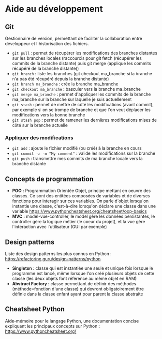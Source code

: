 # Aide au développement

## Git

Gestionnaire de version, permettant de faciliter la collaboration entre développeur et l'historisation des fichiers.

- `git pull` : permet de récupérer les modifications des branches distantes sur les branches locales (raccourcis pour git fetch (récupérer les commits de la branche distante) puis git merge (applique les commits récupéré de la branche distante))
- `git branch` : liste les branches (git checkout ma_branche si la branche n'a pas été récupéré depuis la branche distante)
- `git branch ma_branche` : crée la branche ma_branche
- `git checkout ma_branche` : basculer vers la branche ma_branche
- `git merge ma_branche` : permet d'appliquer les commits de la branche ma_branche sur la branche sur laquelle je suis actuellement
- `git stash` : permet de mettre de côté les modifications (avant commit), par exemple si on se trompe de branche et que l'on veut déplacer les modifications vers la bonne branche
- `git stash pop` : permet de ramener les dernières modifications mises de côté sur la branche actuelle

### Appliquer des modifications

- `git add` : ajoute le fichier modifié (ou créé) à la branche en cours
- `git commit -a -m "My comment"` : valide les modifications sur la branche
- `git push` : transmettre mes commits de ma branche locale vers la branche distante

## Concepts de programmation

- **POO** : Programmation Orientée Objet, principe mettant en oeuvre des classes. Ce sont des entitées composées de variables et de diverses fonctions pour interagir sur ces variables. On parle d'objet lorsqu'on instantie une classe, c'est-à-dire lorsqu'on déclare une classe dans une variable <https://www.pythoncheatsheet.org/cheatsheet/oop-basics>
- **MVC** : model-vue-controller, le model gère les données persistantes, le controller gère la logique métier (le coeur du projet), et la vue gère l'interaction avec l'utilisateur (GUI par exemple)

## Design patterns

Liste des design patterns les plus connus en Python : <https://refactoring.guru/design-patterns/python>

- **Singleton** : classe qui est instantiée une seule et unique fois lorsque le programme est lancé, même lorsque l'on créé plusieurs objets de cette classe (les deux objets font référence au même objet en RAM)
- **Abstract Factory** : classe permettant de définir des méthodes (méthode=fonction d'une classe) qui devront obligatoirement être définie dans la classe enfant ayant pour parent la classe abstraite

## Cheatsheet Python

Aide-mémoire pour le langage Python, une documentation concise expliquant les principaux concepts sur Python : <https://www.pythoncheatsheet.org/>
